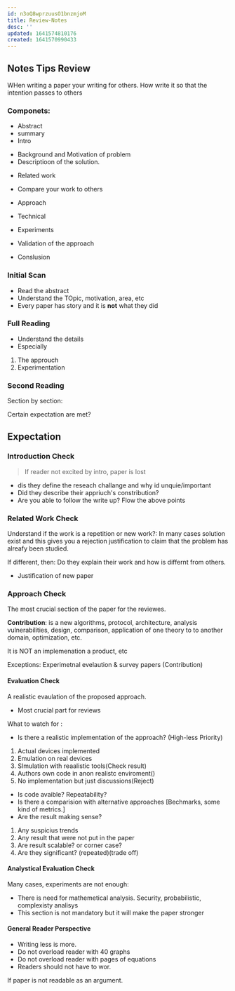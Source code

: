 ```yaml
---
id: n3oQ8wprzuusO1bnzmjoM
title: Review-Notes
desc: ''
updated: 1641574810176
created: 1641570990433
---
```


## Notes Tips Review

WHen writing a paper your writing for others. How write it so that the intention passes to others

### Componets:

* Abstract
* summary
* Intro
- Background and Motivation of problem
- Descriptioon of the solution.
* Related work
- Compare your work to others
* Approach
- Technical
* Experiments
- Validation of the approach
* Conslusion


### Initial Scan

* Read the abstract
* Understand the TOpic, motivation, area, etc
* Every paper has story and it is **not** what they did

### Full Reading 

* Understand the details
* Especially
1. The approuch 
2. Experimentation

### Second Reading 

Section by section:

 Certain expectation are met?


## Expectation

### Introduction Check

> If reader not excited by intro, paper is lost

* dis they define the reseach challange and why id unquie/important
* Did they describe their appriuch's constribution?
* Are you able to follow the write up? Flow  the above points


### Related Work Check

Understand if the work is a repetition or new work?: In many cases solution exist and this gives you a rejection  justification to claim that the problem has alreafy been studied.

If different, then: Do they explain their work and how is differnt from others.
* Justification of new paper

### Approach Check

The most crucial section of the paper for the reviewes.

**Contribution**: is a new algorithms, protocol, architecture, analysis vulnerabilities, design, comparison, application of one theory  to to another domain, optimization, etc.

It is NOT an implemenation a product, etc

Exceptions: Experimetnal evelaution & survey papers (Contribution)

#### Evaluation Check

A realistic evaulation of the proposed approach.
* Most crucial part for reviews

What to watch for :

* Is there a realistic implementation of the approach? (High-less Priority)
1. Actual devices implemented
2. Emulation on real devices
3. SImulation with reaalistic tools(Check result)
4. Authors own code in anon realistc enviroment()
5. No implementation but just discussions(Reject)

* Is code avaible? Repeatability?
* Is there a comparision with  alternative approaches [Bechmarks, some kind of metrics.]
* Are the result making sense?
1. Any suspicius trends
2. Any result that were not put in the paper
3. Are result scalable? or corner case?
4. Are they significant? (repeated)(trade off)


#### Analystical Evaluation Check

Many cases, experiments are not enough:
* There is need for mathemetical analysis. Security, probabilistic, complexisty analisys
* This section is not mandatory but it will make the paper stronger

#### General Reader Perspective

* Writing less is more. 
* Do not overload reader with 40 graphs
* Do not overload reader with pages of equations
* Readers should not have to wor.

If paper is not readable  as an argument.



